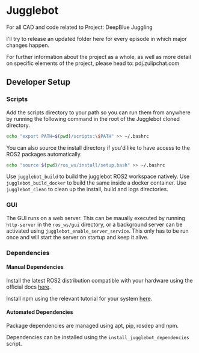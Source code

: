# Jugglebot
For all CAD and code related to Project: DeepBlue Juggling

I'll try to release an updated folder here for every episode in which major changes happen.

For further information about the project as a whole, as well as more detail on specific elements of the project, please head to:
pdj.zulipchat.com

## Developer Setup

### Scripts

Add the scripts directory to your path so you can run them from anywhere by running the following command in the root of the Jugglebot cloned directory.

```bash
echo "export PATH=$(pwd)/scripts:\$PATH" >> ~/.bashrc
```

You can also source the install directory if you'd like to have access to the ROS2 packages automatically.

```bash
echo "source $(pwd)/ros_ws/install/setup.bash" >> ~/.bashrc
```

Use `jugglebot_build` to build the jugglebot ROS2 workspace natively. Use `jugglebot_build_docker` to build the same inside a docker container. Use `jugglebot_clean` to clean up the install, build and logs directories.

### GUI

The GUI runs on a web server. This can be maually executed by running `http-server` in the `ros_ws/gui` directory, or a background server can be activated using `jugglebot_enable_server_service`. This only has to be run once and will start the server on startup and keep it alive.

### Dependencies

#### Manual Dependencies

Install the latest ROS2 distribution compatible with your hardware using the official docs [here](https://docs.ros.org/en/iron/Releases.html).

Install npm using the relevant tutorial for your system [here](https://nodejs.org/en/download/package-manager).

#### Automated Dependencies

Package dependencies are managed using apt, pip, rosdep and npm.

Dependencies can be installed using the `install_jugglebot_dependencies` script.
